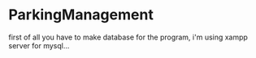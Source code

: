 # ParkingManagement
first of all you have to make database for the program,
i'm using xampp server for mysql...
